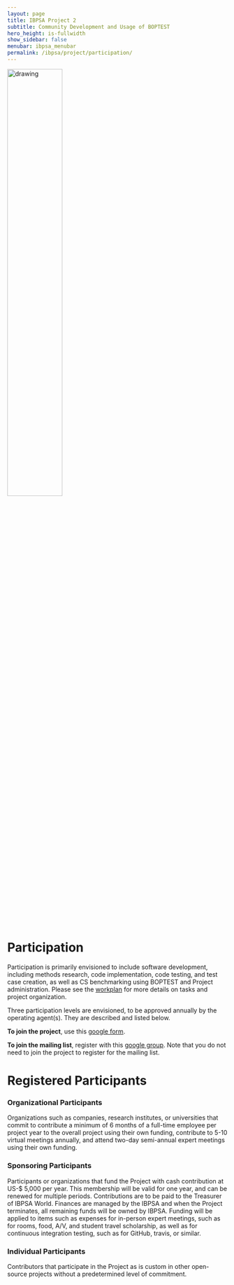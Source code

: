 ```yaml
---
layout: page
title: IBPSA Project 2
subtitle: Community Development and Usage of BOPTEST
hero_height: is-fullwidth
show_sidebar: false
menubar: ibpsa_menubar
permalink: /ibpsa/project/participation/
---
```


<img src="../../../images/project2logo.png" alt="drawing" width="50%"/>

# Participation
Participation is primarily envisioned to include software development,
including methods research, code implementation, code testing, and test
case creation, as well as CS benchmarking using BOPTEST and Project administration.
Please see the [workplan](/project1-boptest/ibpsa/project/workplan) for more details
on tasks and project organization.

Three participation levels are envisioned, to be approved annually by the
operating agent(s).  They are described and listed below.

**To join the project**, use this [google form](https://forms.gle/PLTLTz8JNqaP2DcC6).

**To join the mailing list**, register with this
[google group](https://groups.google.com/g/ibpsa-boptest).  Note that you do
not need to join the project to register for the mailing list.


# Registered Participants

### Organizational Participants

Organizations such as companies, research institutes, or
universities that commit to contribute a minimum of 6 months of a full-time
employee per project year to the overall project using their own funding,
contribute to 5-10 virtual meetings annually, and attend two-day semi-annual
expert meetings using their own funding.

### Sponsoring Participants

Participants or organizations that fund the Project with cash
contribution at US-$ 5,000 per year. This membership will be valid for one
year, and can be renewed for multiple periods. Contributions are to be paid
to the Treasurer of IBPSA World. Finances are managed by the IBPSA and when
the Project terminates, all remaining funds will be owned by IBPSA. Funding
will be applied to items such as expenses for in-person expert meetings,
such as for rooms, food, A/V, and student travel scholarship, as well as for
continuous integration testing, such as for GitHub, travis, or similar.

### Individual Participants
Contributors that participate in the Project as is custom in
other open-source projects without a predetermined level of commitment.
